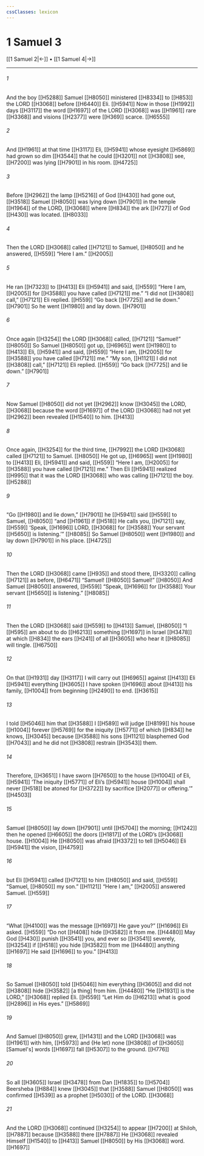 ```yaml
---
cssClasses: lexicon
---
```


# 1 Samuel 3

[[1 Samuel 2|←]] • [[1 Samuel 4|→]]

---

###### 1
And the boy [[H5288]] Samuel [[H8050]] ministered [[H8334]] to [[H853]] the LORD [[H3068]] before [[H6440]] Eli. [[H5941]] Now in those [[H1992]] days [[H3117]] the word [[H1697]] of the LORD [[H3068]] was [[H1961]] rare [[H3368]] and visions [[H2377]] were [[H369]] scarce. [[H6555]]

###### 2
And [[H1961]] at that time [[H3117]] Eli, [[H5941]] whose eyesight [[H5869]] had grown so dim [[H3544]] that he could [[H3201]] not [[H3808]] see, [[H7200]] was lying [[H7901]] in his room. [[H4725]]

###### 3
Before [[H2962]] the lamp [[H5216]] of God [[H430]] had gone out, [[H3518]] Samuel [[H8050]] was lying down [[H7901]] in the temple [[H1964]] of the LORD, [[H3068]] where [[H834]] the ark [[H727]] of God [[H430]] was located. [[H8033]]

###### 4
Then the LORD [[H3068]] called [[H7121]] to Samuel, [[H8050]] and he answered, [[H559]] “Here I am.” [[H2005]]

###### 5
He ran [[H7323]] to [[H413]] Eli [[H5941]] and said, [[H559]] “Here I am, [[H2005]] for [[H3588]] you have called [[H7121]] me.”  “I did not [[H3808]] call,” [[H7121]] Eli replied. [[H559]] “Go back [[H7725]] and lie down.” [[H7901]] So he went [[H1980]] and lay down. [[H7901]]

###### 6
Once again [[H3254]] the LORD [[H3068]] called, [[H7121]] “Samuel!” [[H8050]] So Samuel [[H8050]] got up, [[H6965]] went [[H1980]] to [[H413]] Eli, [[H5941]] and said, [[H559]] “Here I am, [[H2005]] for [[H3588]] you have called [[H7121]] me.”  “My son, [[H1121]] I did not [[H3808]] call,” [[H7121]] Eli replied. [[H559]] “Go back [[H7725]] and lie down.” [[H7901]]

###### 7
Now Samuel [[H8050]] did not yet [[H2962]] know [[H3045]] the LORD, [[H3068]] because the word [[H1697]] of the LORD [[H3068]] had not yet [[H2962]] been revealed [[H1540]] to him. [[H413]]

###### 8
Once again, [[H3254]] for the third time, [[H7992]] the LORD [[H3068]] called [[H7121]] to Samuel. [[H8050]] He got up, [[H6965]] went [[H1980]] to [[H413]] Eli, [[H5941]] and said, [[H559]] “Here I am, [[H2005]] for [[H3588]] you have called [[H7121]] me.”  Then Eli [[H5941]] realized [[H995]] that it was the LORD [[H3068]] who was calling [[H7121]] the boy. [[H5288]]

###### 9
“Go [[H1980]] and lie down,” [[H7901]] he [[H5941]] said [[H559]] to Samuel, [[H8050]] “and [[H1961]] if [[H518]] He calls you, [[H7121]] say, [[H559]] ‘Speak, [[H1696]] LORD, [[H3068]] for [[H3588]] Your servant [[H5650]] is listening.’” [[H8085]] So Samuel [[H8050]] went [[H1980]] and lay down [[H7901]] in his place. [[H4725]]

###### 10
Then the LORD [[H3068]] came [[H935]] and stood there, [[H3320]] calling [[H7121]] as before, [[H6471]] “Samuel! [[H8050]] Samuel!” [[H8050]] And Samuel [[H8050]] answered, [[H559]] “Speak, [[H1696]] for [[H3588]] Your servant [[H5650]] is listening.” [[H8085]]

###### 11
Then the LORD [[H3068]] said [[H559]] to [[H413]] Samuel, [[H8050]] “I [[H595]] am about to do [[H6213]] something [[H1697]] in Israel [[H3478]] at which [[H834]] the ears [[H241]] of all [[H3605]] who hear it [[H8085]] will tingle. [[H6750]]

###### 12
On that [[H1931]] day [[H3117]] I will carry out [[H6965]] against [[H413]] Eli [[H5941]] everything [[H3605]] I have spoken [[H1696]] about [[H413]] his family, [[H1004]] from beginning [[H2490]] to end. [[H3615]]

###### 13
I told [[H5046]] him that [[H3588]] I [[H589]] will judge [[H8199]] his house [[H1004]] forever [[H5769]] for the iniquity [[H5771]] of which [[H834]] he knows, [[H3045]] because [[H3588]] his sons [[H1121]] blasphemed God [[H7043]] and he did not [[H3808]] restrain [[H3543]] them. 

###### 14
Therefore, [[H3651]] I have sworn [[H7650]] to the house [[H1004]] of Eli, [[H5941]] ‘The iniquity [[H5771]] of Eli’s [[H5941]] house [[H1004]] shall never [[H518]] be atoned for [[H3722]] by sacrifice [[H2077]] or offering.’” [[H4503]]

###### 15
Samuel [[H8050]] lay down [[H7901]] until [[H5704]] the morning; [[H1242]] then he opened [[H6605]] the doors [[H1817]] of the LORD’s [[H3068]] house. [[H1004]] He [[H8050]] was afraid [[H3372]] to tell [[H5046]] Eli [[H5941]] the vision, [[H4759]]

###### 16
but Eli [[H5941]] called [[H7121]] to him [[H8050]] and said, [[H559]] “Samuel, [[H8050]] my son.” [[H1121]] “Here I am,” [[H2005]] answered Samuel. [[H559]]

###### 17
“What [[H4100]] was the message [[H1697]] He gave you?” [[H1696]] Eli asked. [[H559]] “Do not [[H408]] hide [[H3582]] it from me. [[H4480]] May God [[H430]] punish [[H3541]] you,  and ever so [[H3541]] severely, [[H3254]] if [[H518]] you hide [[H3582]] from me [[H4480]] anything [[H1697]] He said [[H1696]] to you.” [[H413]]

###### 18
So Samuel [[H8050]] told [[H5046]] him  everything [[H3605]] and did not [[H3808]] hide [[H3582]] [a thing] from him. [[H4480]] “He [[H1931]] is the LORD,” [[H3068]] replied Eli. [[H559]] “Let Him do [[H6213]] what is good [[H2896]] in His eyes.” [[H5869]]

###### 19
And Samuel [[H8050]] grew, [[H1431]] and the LORD [[H3068]] was [[H1961]] with him, [[H5973]] and {He let} none [[H3808]] of [[H3605]] [Samuel's] words [[H1697]] fall [[H5307]] to the ground. [[H776]]

###### 20
So all [[H3605]] Israel [[H3478]] from Dan [[H1835]] to [[H5704]] Beersheba [[H884]] knew [[H3045]] that [[H3588]] Samuel [[H8050]] was confirmed [[H539]] as a prophet [[H5030]] of the LORD. [[H3068]]

###### 21
And the LORD [[H3068]] continued [[H3254]] to appear [[H7200]] at Shiloh, [[H7887]] because [[H3588]] there [[H7887]] He [[H3068]] revealed Himself [[H1540]] to [[H413]] Samuel [[H8050]] by His [[H3068]] word. [[H1697]]

